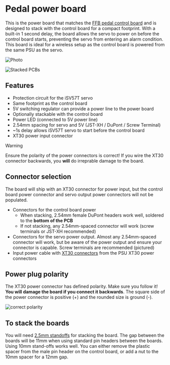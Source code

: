 # Pedal power board

This is the power board that matches the [FFB pedal control board](../control-board) and is designed to stack with the control board for a compact footprint. With a built-in 1 second delay, the board allows the servo to power on before the control board starts, preventing the servo from entering an alarm condition. This board is ideal for a wireless setup as the control board is powered from the same PSU as the servo.
 
 ![Photo](pcb_ffb_power-board_v1.0.jpg)

 ![Stacked PCBs](pcb_ffb_power-board_stacked_v1.0.jpg)
 
## Features
- Protection circuit for the iSV57T servo
- Same footprint as the control board
- 5V switching regulator can provide a power line to the power board
- Optionally stackable with the control board
- Power LED (connected to 5V power line)
- 2.54mm spacing for servo and 5V (JST-XH / DuPont / Screw Terminal)
- ~1s delay allows iSV57T servo to start before the control board
- XT30 power input connector

> [!WARNING]
> Ensure the polarity of the power connectors is correct! If you wire the XT30 connector backwards, you **will** do irreprable damage to the board.

## Connector selection
The board will ship with an XT30 connector for power input, but the control board power connector and servo output power connectors will not be populated.
- Connectors for the control board power
  - When stacking, 2.54mm female DuPont headers work well, soldered to the **bottom of the PCB** 
  - If not stacking, any 2.54mm-spaced connector will work (screw terminals or JST-XH recommended)
- Connectors for the servo power output. Almost any 2.54mm-spaced connector will work, but be aware of the power output and ensure your connector is capable. Screw terminals are recommended (pictured)
- Input power cable with [XT30 connectors](https://www.amazon.com/Connectors-Female-Pieces-Shrink-Battery/dp/B0875MBLNH) from the PSU
XT30 power connectors

## Power plug polarity
The XT30 power connector has defined polarity. Make sure you follow it! **You will damage the board if you connect it backwards**. The square side of the power connector is positive (+) and the rounded size is ground (-).

![correct polarity](../images/xt30-polarity.jpg)

## To stack the boards
You will need [2.5mm standoffs](https://www.amazon.com/COMRUN-M2-5-Standoff-Assortment-Motherboard/dp/B0CKBWQSNY) for stacking the board. The gap between the boards will be 11mm when using standard pin headers between the boards. Using 10mm stand-offs works well. You can either remove the plastic spacer from the male pin header on the control board, or add a nut to the 10mm spacer for a 12mm gap.
